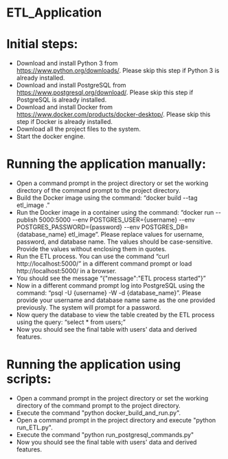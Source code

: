 # ETL_Application

# Initial steps:
* Download and install Python 3 from https://www.python.org/downloads/. Please skip this step if Python 3 is already installed.
* Download and install PostgreSQL from https://www.postgresql.org/download/. Please skip this step if PostgreSQL is already installed.
* Download and install Docker from https://www.docker.com/products/docker-desktop/. Please skip this step if Docker is already installed.
* Download all the project files to the system.
* Start the docker engine.

# Running the application manually:
* Open a command prompt in the project directory or set the working directory of the command prompt to the project directory.
* Build the Docker image using the command: “docker build --tag etl_image .”
* Run the Docker image in a container using the command: “docker run --publish 5000:5000 --env POSTGRES_USER={username} --env POSTGRES_PASSWORD={password} --env POSTGRES_DB={database_name} etl_image”. Please replace values for username, password, and database name. The values should be case-sensitive. Provide the values without enclosing them in quotes.
* Run the ETL process. You can use the command “curl http://localhost:5000/” in a different command prompt or load http://localhost:5000/ in a browser.
* You should see the message “{"message":"ETL process started"}”
* Now in a different command prompt log into PostgreSQL using the command: “psql -U {username} -W -d {database_name}”. Please provide your username and database name same as the one provided previously. The system will prompt for a password.
* Now query the database to view the table created by the ETL process using the query: “select * from users;”
* Now you should see the final table with users' data and derived features.

# Running the application using scripts:
* Open a command prompt in the project directory or set the working directory of the command prompt to the project directory.
* Execute the command "python docker_build_and_run.py".
* Open a command prompt in the project directory and execute "python run_ETL.py".
* Execute the command "python run_postgresql_commands.py"
* Now you should see the final table with users' data and derived features.
